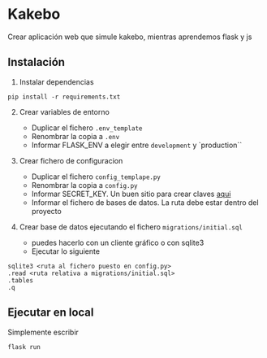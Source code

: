 # Kakebo

Crear aplicación web que simule kakebo, mientras aprendemos flask y js

## Instalación

1. Instalar dependencias
```
pip install -r requirements.txt
```

2. Crear variables de entorno
    - Duplicar el fichero `.env_template`
    - Renombrar la copia a `.env`
    - Informar FLASK_ENV a elegir entre `development` y `production``

3. Crear fichero de configuracion
    - Duplicar el fichero `config_templape.py`
    - Renombrar la copia a `config.py`
    - Informar SECRET_KEY. Un buen sitio para crear claves [aqui](https://randomkeygen.com/) 
    - Informar el fichero de bases de datos. La ruta debe estar dentro del proyecto

4. Crear base de datos ejecutando el fichero `migrations/initial.sql`
    - puedes hacerlo con un cliente gráfico o con sqlite3
    - Ejecutar lo siguiente
```
sqlite3 <ruta al fichero puesto en config.py>
.read <ruta relativa a migrations/initial.sql>
.tables 
.q
```
## Ejecutar en local

Simplemente escribir
```
flask run
```